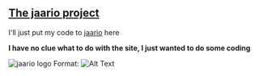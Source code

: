 ## [The jaario project](www.jaar.io)

I'll just put my code to [jaario](www,jaar.io) here

**I have no clue what to do with the site, I just wanted to do some coding**

![jaario logo](https://s3.eu-central-1.amazonaws.com/jaar.io/Assets/png/JA.png)
Format: ![Alt Text](url)
